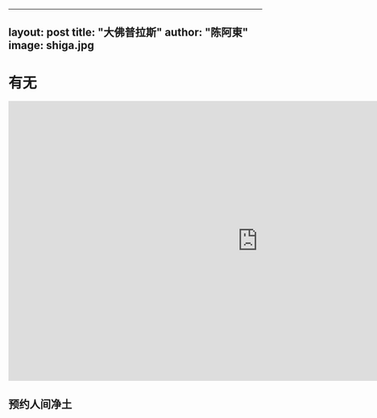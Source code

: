 
---
layout: post
title: "大佛普拉斯"
author: "陈阿東"
image: shiga.jpg
---

# 有无


<iframe width="989" height="556" src="https://www.youtube.com/embed/vz20uZMzHMg" frameborder="0" allow="autoplay; encrypted-media" allowfullscreen></iframe>

## 预约人间净土
